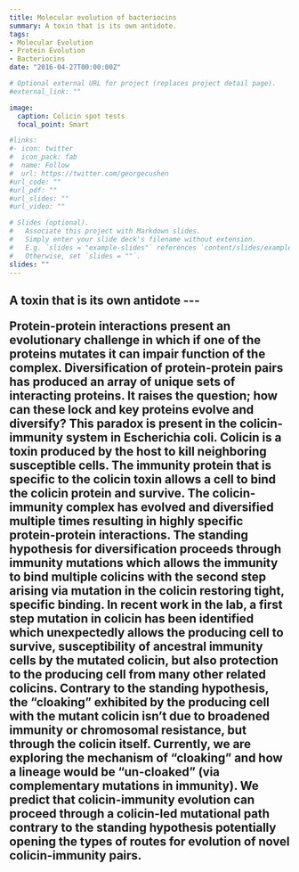 ```yaml
---
title: Molecular evolution of bacteriocins
summary: A toxin that is its own antidote.
tags:
- Molecular Evolution
- Protein Evolution
- Bacteriocins
date: "2016-04-27T00:00:00Z"

# Optional external URL for project (replaces project detail page).
#external_link: ""

image:
  caption: Colicin spot tests
  focal_point: Smart

#links:
#- icon: twitter
#  icon_pack: fab
#  name: Follow
#  url: https://twitter.com/georgecushen
#url_code: ""
#url_pdf: ""
#url_slides: ""
#url_video: ""

# Slides (optional).
#   Associate this project with Markdown slides.
#   Simply enter your slide deck's filename without extension.
#   E.g. `slides = "example-slides"` references `content/slides/example-slides.md`.
#   Otherwise, set `slides = ""`.
slides: ""
---
```

<h2> A toxin that is its own antidote
---
<p>Protein-protein interactions present an evolutionary challenge in which if one of the proteins mutates it can impair function of the complex. Diversification of protein-protein pairs has produced an array of unique sets of interacting proteins. It raises the question; how can these lock and key proteins evolve and diversify? This paradox is present in the colicin-immunity system in Escherichia coli. Colicin is a toxin produced by the host to kill neighboring susceptible cells. The immunity protein that is specific to the colicin toxin allows a cell to bind the colicin protein and survive. The colicin-immunity complex has evolved and diversified multiple times resulting in highly specific protein-protein interactions. The standing hypothesis for diversification proceeds through immunity mutations which allows the immunity to bind multiple colicins with the second step arising via mutation in the colicin restoring tight, specific binding. In recent work in the lab, a first step mutation in colicin has been identified which unexpectedly allows the producing cell to survive, susceptibility of ancestral immunity cells by the mutated colicin, but also protection to the producing cell from many other related colicins. Contrary to the standing hypothesis, the “cloaking” exhibited by the producing cell with the mutant colicin isn’t due to broadened immunity or chromosomal resistance, but through the colicin itself. Currently, we are exploring the mechanism of “cloaking” and how a lineage would be “un-cloaked” (via complementary mutations in immunity). We predict that colicin-immunity evolution can proceed through a colicin-led mutational path contrary to the standing hypothesis potentially opening the types of routes for evolution of novel colicin-immunity pairs.<p>
